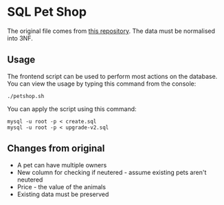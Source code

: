 # SQL Pet Shop

The original file comes from [this repository](https://github.com/Spencerooni/mysql/blob/master/pet.sql).
The data must be normalised into 3NF.

## Usage

The frontend script can be used to perform most actions on the database.
You can view the usage by typing this command from the console:

```
./petshop.sh
```

You can apply the script using this command:

```
mysql -u root -p < create.sql
mysql -u root -p < upgrade-v2.sql
```

## Changes from original

* A pet can have multiple owners
* New column for checking if neutered - assume existing pets aren't neutered
* Price - the value of the animals
* Existing data must be preserved



